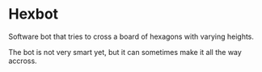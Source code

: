 Hexbot
======

Software bot that tries to cross a board of hexagons with varying heights.

The bot is not very smart yet, but it can sometimes make it all the way accross.
